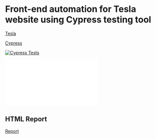 # Front-end automation for Tesla website using Cypress testing tool 

[Tesla](https://www.tesla.com/)

[Cypress](https://www.cypress.io/)



[![Cypress Tests](https://github.com/mohamedmoheyeldin/tesla_cypress/actions/workflows/cypress.yml/badge.svg)](https://github.com/mohamedmoheyeldin/tesla_cypress/actions/workflows/cypress.yml)

![Report](index.html)


## HTML Report
 [Report](https://mohamedmoheyeldin.github.io/tesla_cypress/cypress/reports/html/index.html)